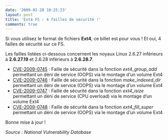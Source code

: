 ```yaml
---
date: '2009-02-28 10:25:23'
layout: post
title: 'Ext4 FS : 4 failles de sécurité !'
comments: true
---
```

Si vous utilisez le format de fichiers **Ext4**, ce billet est pour vous ! Et oui, 4 failles de sécurité sur ce FS.

Les failles listées ci-dessous concernent les noyaux Linux 2.6.27 inférieurs à **2.6.27.19** et 2.6.28 inférieurs à **2.6.28.7**.

* [CVE-2009-0745](http://web.nvd.nist.gov/view/vuln/detail?vulnId=CVE-2009-0745) : Faille de sécurité dans la fonction *ext4_group_add* permettant un déni de service (OOPS) via le montage d’un volume Ext4
* [CVE-2009-0746](http://web.nvd.nist.gov/view/vuln/detail?vulnId=CVE-2009-0746) : Faille de sécurité dans la fonction *make_indexed_dir* permettant un déni de service (OOPS) via le montage d’un volume Ext4
* [CVE-2009-0747](http://web.nvd.nist.gov/view/vuln/detail?vulnId=CVE-2009-0747) : Faille de sécurité dans la fonction *ext4_isize* permettant un déni de service (CPU overload) via le montage d’un volume Ext4
* [CVE-2009-0748](http://web.nvd.nist.gov/view/vuln/detail?vulnId=CVE-2009-0748) : Faille de sécurité dans la fonction *ext4_fill_super* permettant un déni de service (OOPS) via le montage d’un volume Ext4
 
Bonne mise à jour !

_Source : National Vulnerability Database_
